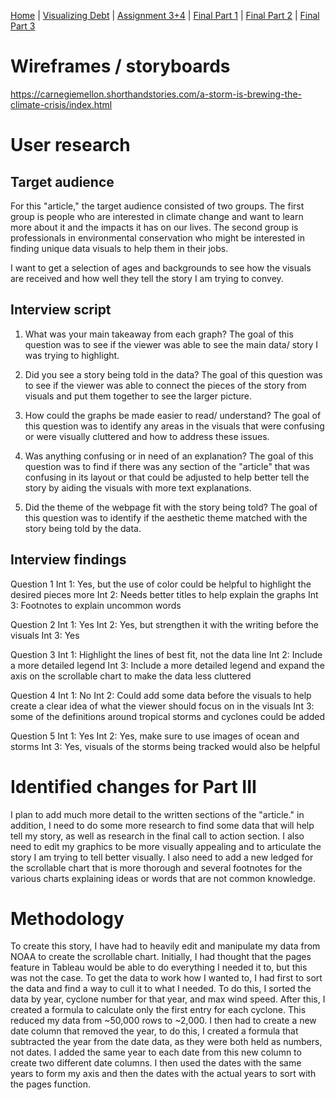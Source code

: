 [Home]( https://pbm15.github.io/Mitchell-Portfolio/) | [Visualizing Debt](visualizing-government-debt) | [Assignment 3+4](Assignment-3-4) | [Final Part 1](Final-Part-1) | [Final Part 2](final-project-part-two) | [Final Part 3](final-project-part-3)

# Wireframes / storyboards
https://carnegiemellon.shorthandstories.com/a-storm-is-brewing-the-climate-crisis/index.html

# User research 
## Target audience
For this "article," the target audience consisted of two groups. The first group is people who are interested in climate change and want to learn more about it and the impacts it has on our lives. The second group is professionals in environmental conservation who might be interested in finding unique data visuals to help them in their jobs.

I want to get a selection of ages and backgrounds to see how the visuals are received and how well they tell the story I am trying to convey.

## Interview script
1. What was your main takeaway from each graph? The goal of this question was to see if the viewer was able to see the main data/ story I was trying to highlight.

2. Did you see a story being told in the data? The goal of this question was to see if the viewer was able to connect the pieces of the story from visuals and put them together to see the larger picture.  

3. How could the graphs be made easier to read/ understand? The goal of this question was to identify any areas in the visuals that were confusing or were visually cluttered and how to address these issues.

4. Was anything confusing or in need of an explanation? The goal of this question was to find if there was any section of the "article" that was confusing in its layout or that could be adjusted to help better tell the story by aiding the visuals with more text explanations.

5. Did the theme of the webpage fit with the story being told? The goal of this question was to identify if the aesthetic theme matched with the story being told by the data.

## Interview findings
Question 1
  Int 1: Yes, but the use of color could be helpful to highlight the desired pieces more
  Int 2: Needs better titles to help explain the graphs
  Int 3: Footnotes to explain uncommon words
  
Question 2
  Int 1: Yes
  Int 2: Yes, but strengthen it with the writing before the visuals
  Int 3: Yes
  
Question 3
  Int 1: Highlight the lines of best fit, not the data line
  Int 2: Include a more detailed legend
  Int 3: Include a more detailed legend and expand the axis on the scrollable chart to make the data less cluttered
  
Question 4
  Int 1: No
  Int 2: Could add some data before the visuals to help create a clear idea of what the viewer should focus on in the visuals
  Int 3: some of the definitions around tropical storms and cyclones could be added
   
Question 5
  Int 1: Yes
  Int 2: Yes, make sure to use images of ocean and storms
  Int 3: Yes, visuals of the storms being tracked would also be helpful

# Identified changes for Part III
I plan to add much more detail to the written sections of the "article." in addition, I need to do some more research to find some data that will help tell my story, as well as research in the final call to action section. I also need to edit my graphics to be more visually appealing and to articulate the story I am trying to tell better visually. I also need to add a new ledged for the scrollable chart that is more thorough and several footnotes for the various charts explaining ideas or words that are not common knowledge.

# Methodology
To create this story, I have had to heavily edit and manipulate my data from NOAA to create the scrollable chart. Initially, I had thought that the pages feature in Tableau would be able to do everything I needed it to, but this was not the case. To get the data to work how I wanted to, I had first to sort the data and find a way to cull it to what I needed. To do this, I sorted the data by year, cyclone number for that year, and max wind speed. After this, I created a formula to calculate only the first entry for each cyclone. This reduced my data from ~50,000 rows to ~2,000. I then had to create a new date column that removed the year, to do this, I created a formula that subtracted the year from the date data, as they were both held as numbers, not dates. I added the same year to each date from this new column to create two different date columns. I then used the dates with the same years to form my axis and then the dates with the actual years to sort with the pages function.

